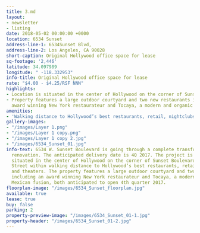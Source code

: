 ```yaml
---
title: 3.md
layout:
- newsletter
- listing
date: 2018-05-02 00:00:00 +0000
location: 6534 Sunset
address-line-1: 6534Sunset Blvd,
address-line-2: Los Angeles, CA 90028
short-caption: Original Hollywood office space for lease
sq-footage: '2,446'
latitude: 34.097989
longitude: " -118.332953"
info-title: Original Hollywood office space for lease
rate: "$4.00 - $4.25/RSF NNN"
highlights:
- Location is situated in the center of Hollywood on the corner of Sunset Boulevard
- Property features a large outdoor courtyard and two new restaurants including an
  award winning New York restaurateur and Tocaya, a modern and organic Mexican fusion
amenities:
- 'Walking distance to Hollywood’s best restaurants, retail, nightclubs and theaters '
gallery-images:
- "/images/Layer 1.png"
- "/images/Layer 1 copy.png"
- "/images/Layer 1 copy 2.jpg"
- "/images/6534_Sunset_01.jpg"
info-text: 6534 W. Sunset Boulevard is going through a complete transformation and
  renovation. The anticipated delivery date is 4Q 2017. The project is prominently
  situated in the center of Hollywood on the corner of Sunset Boulevard and Seward
  Street within walking distance to Hollywood’s best restaurants, retail, nightclubs
  and theaters. The property features a large outdoor courtyard and two new restaurants
  including an award winning New York restaurateur and Tocaya, a modern and organic
  Mexican fusion, both anticipated to open 4th quarter 2017.
floorplan-image: "/images/6534_Sunset_floorplan.jpg"
available: true
lease: true
buy: false
parking: 2
property-preview-image: "/images/6534_Sunset_01-1.jpg"
property-header: "/images/6534_Sunset_01-2.jpg"
---
```


